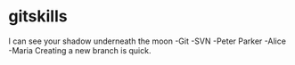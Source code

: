 # gitskills
I can see your shadow
underneath the moon
-Git
-SVN
-Peter Parker
-Alice
-Maria
Creating a new branch is quick.
